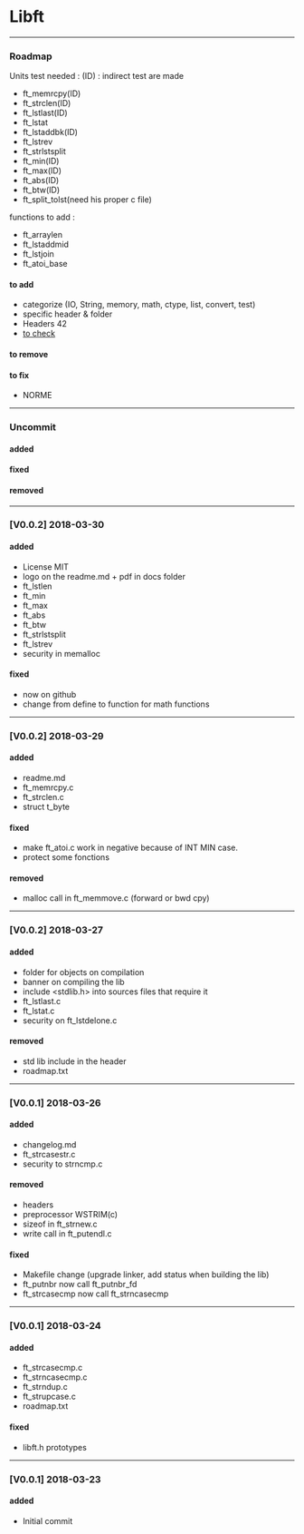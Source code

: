 # Libft
___
### Roadmap

Units test needed : 
(ID) : indirect test are made
* ft\_memrcpy(ID)
* ft\_strclen(ID)
* ft\_lstlast(ID)
* ft\_lstat
* ft\_lstaddbk(ID)
* ft\_lstrev
* ft\_strlstsplit
* ft\_min(ID)
* ft\_max(ID)
* ft\_abs(ID)
* ft\_btw(ID)
* ft\_split_tolst(need his proper c file)

functions to add :
* ft\_arraylen
* ft\_lstaddmid
* ft\_lstjoin
* ft\_atoi_base
#### to add
* categorize (IO, String, memory, math, ctype, list, convert, test)
* specific header & folder
* Headers 42
* [to check](https://travis-ci.org/)

#### to remove
#### to fix
* NORME

___
### Uncommit
#### added
#### fixed
#### removed

___
### [V0.0.2] 2018-03-30
#### added
* License MIT
* logo on the readme.md + pdf in docs folder
* ft\_lstlen
* ft\_min
* ft\_max
* ft\_abs
* ft\_btw
* ft\_strlstsplit
* ft\_lstrev
* security in memalloc
#### fixed
* now on github
* change from define to function for math functions

___
### [V0.0.2] 2018-03-29
#### added
* readme.md
* ft_memrcpy.c
* ft_strclen.c
* struct t_byte
#### fixed
* make ft_atoi.c work in negative because of INT MIN case. 
* protect some fonctions
#### removed
* malloc call in ft_memmove.c (forward or bwd cpy)

---
### [V0.0.2] 2018-03-27
#### added
* folder for objects on compilation
* banner on compiling the lib
* include <stdlib.h> into sources files that require it
* ft_lstlast.c
* ft_lstat.c
* security on ft_lstdelone.c
#### removed
* std lib include in the header
* roadmap.txt

___
### [V0.0.1] 2018-03-26
#### added
* changelog.md
* ft_strcasestr.c
* security to strncmp.c
#### removed
* headers
* preprocessor WSTRIM(c)
* sizeof in ft_strnew.c
* write call in ft_putendl.c
#### fixed
* Makefile change (upgrade linker, add status when building the lib)
* ft_putnbr now call ft_putnbr\_fd
* ft_strcasecmp now call ft_strncasecmp

___
### [V0.0.1] 2018-03-24
#### added
* ft_strcasecmp.c
* ft_strncasecmp.c
* ft_strndup.c
* ft_strupcase.c
* roadmap.txt
#### fixed
* libft.h prototypes

___
### [V0.0.1] 2018-03-23
#### added
* Initial commit
